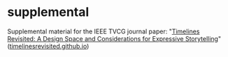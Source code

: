 # supplemental
Supplemental material for the IEEE TVCG journal paper: "[Timelines Revisited: A Design Space and Considerations for Expressive Storytelling](https://timelinesrevisited.github.io/)" ([timelinesrevisited.github.io](https://timelinesrevisited.github.io/))
